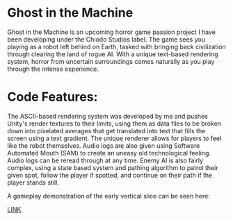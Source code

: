 # Ghost in the Machine
Ghost in the Machine is an upcoming horror game passion project I have been developing under the Chiodo Studios label. The game sees you playing as a robot left behind on Earth, tasked with bringing back civilization through clearing the land of rogue AI. With a unique text-based rendering system, horror from uncertain surroundings comes naturally as you play through the intense experience. 

# Code Features:
The ASCII-based rendering system was developed by me and pushes Unity's render textures to their limits, using them as data files to be broken down into pixelated averages that get translated into text that fills the screen using a text gradient. The unique renderer allows for players to feel like the robot themselves. 
Audio logs are also given using Software Automated Mouth (SAM) to create an uneasy old technological feeling. Audio logs can be reread through at any time. 
Enemy AI is also fairly complex, using a state based system and pathing algorithm to patrol their given spot, follow the player if spotted, and continue on their path if the player stands still.

A gameplay demonstration of the early vertical slice can be seen here:

[LINK](https://youtu.be/eODnaqIModM)
